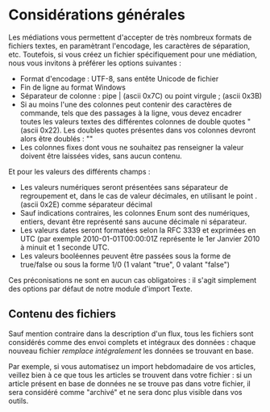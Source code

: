 # Considérations générales


<p>Les m&eacute;diations vous permettent d'accepter de tr&egrave;s nombreux formats de fichiers textes, en param&egrave;trant l'encodage, les caract&egrave;res de s&eacute;paration, etc. Toutefois, si vous cr&eacute;ez un fichier sp&eacute;cifiquement pour une m&eacute;diation, nous vous invitons &agrave; pr&eacute;f&eacute;rer les options suivantes :</p>
<ul>
<li>Format d'encodage : UTF-8, sans ent&ecirc;te Unicode de fichier</li>
<li>Fin de ligne au format Windows</li>
<li>S&eacute;parateur de colonne : pipe | (ascii 0x7C) ou point virgule ; (ascii 0x3B)</li>
<li>Si au moins l'une des colonnes peut contenir des caract&egrave;res de commande, tels que des passages &agrave; la ligne, vous devez encadrer toutes les valeurs textes des diff&eacute;rentes colonnes de double quotes " (ascii 0x22). Les doubles quotes pr&eacute;sentes dans vos colonnes devront alors &ecirc;tre doubl&eacute;s : ""</li>
<li>Les colonnes fixes dont vous ne souhaitez pas renseigner la valeur doivent &ecirc;tre laiss&eacute;es vides, sans aucun contenu.</li>
</ul>
<p>Et pour les valeurs des diff&eacute;rents champs :</p>


<ul>
<li>Les valeurs num&eacute;riques seront pr&eacute;sent&eacute;es sans s&eacute;parateur de regroupement et, dans le cas de valeur d&eacute;cimales, en utilisant le point . (ascii 0x2E) comme s&eacute;parateur d&eacute;cimal</li>
<li>Sauf indications contraires, les colonnes Enum sont des num&eacute;riques, entiers, devant &ecirc;tre repr&eacute;sent&eacute; sans aucune d&eacute;cimale ni s&eacute;parateur.</li>
<li>Les valeurs dates seront format&eacute;es selon la RFC 3339 et exprim&eacute;es en UTC (par exemple 2010-01-01T00:00:01Z repr&eacute;sente le 1er Janvier 2010 &agrave; minuit et 1 seconde UTC.</li>
<li>Les valeurs bool&eacute;ennes peuvent &ecirc;tre pass&eacute;es sous la forme de true/false ou sous la forme 1/0 (1 valant "true", 0 valant "false")</li>
</ul>


<p>Ces pr&eacute;conisations ne sont en aucun cas obligatoires : il s'agit simplement des options par d&eacute;faut de notre module d'import Texte.</p>


<h2>Contenu des fichiers</h2>
<p>Sauf mention&nbsp;contraire dans la description d'un flux, tous les fichiers sont consid&eacute;r&eacute;s comme des envoi complets et int&eacute;graux des donn&eacute;es : chaque nouveau fichier <em>remplace int&eacute;gralement</em> les donn&eacute;es se trouvant en base.</p>
<p>Par exemple, si vous&nbsp;automatisez un import hebdomadaire de vos articles, veillez bien &agrave; ce que tous les articles se trouvent dans votre fichier : si un article pr&eacute;sent en base de donn&eacute;es ne se trouve pas dans votre fichier, il sera consid&eacute;r&eacute; comme "archiv&eacute;" et ne sera donc plus visible dans vos outils.</p>

